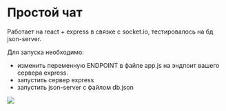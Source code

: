 # Простой чат
Работает на react + express в связке с socket.io, тестировалось на бд json-server.

Для запуска необходимо:

- изменить переменную ENDPOINT в файле app.js на эндпоит вашего сервера express.
- запустить сервер express
- запустить json-server с файлом db.json


![](https://media1.tenor.com/images/dc6892cdcf2c0c9d6671dcb3f171851d/tenor.gif?itemid=26937579)
